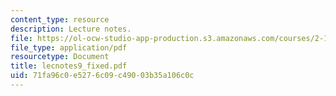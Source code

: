 ```yaml
---
content_type: resource
description: Lecture notes.
file: https://ol-ocw-studio-app-production.s3.amazonaws.com/courses/2-158j-computational-geometry-spring-2003/71fa96c0e5276c09c49003b35a106c0c_lecnotes9_fixed.pdf
file_type: application/pdf
resourcetype: Document
title: lecnotes9_fixed.pdf
uid: 71fa96c0-e527-6c09-c490-03b35a106c0c
---
```

